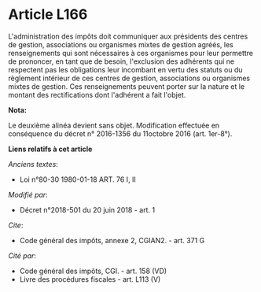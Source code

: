 # Article L166

L'administration des impôts doit communiquer aux présidents des centres de gestion, associations ou organismes mixtes de
gestion agréés, les renseignements qui sont nécessaires à ces organismes pour leur permettre de prononcer, en tant que de
besoin, l'exclusion des adhérents qui ne respectent pas les obligations leur incombant en vertu des statuts ou du règlement
intérieur de ces centres de gestion, associations ou organismes mixtes de gestion. Ces renseignements peuvent porter sur la
nature et le montant des rectifications dont l'adhérent a fait l'objet.

**Nota:**

Le deuxième alinéa devient sans objet. Modification effectuée en conséquence du décret n° 2016-1356 du 11octobre 2016 (art.
1er-8°).

**Liens relatifs à cet article**

_Anciens textes_:

  - Loi n°80-30 1980-01-18 ART. 76 I, II

_Modifié par_:

  - Décret n°2018-501 du 20 juin 2018 - art. 1

_Cite_:

  - Code général des impôts, annexe 2, CGIAN2. - art. 371 G

_Cité par_:

  - Code général des impôts, CGI. - art. 158 (VD)
  - Livre des procédures fiscales - art. L113 (V)
